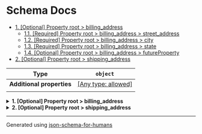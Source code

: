 # Schema Docs

- [1. [Optional] Property root > billing_address](#billing_address)
  - [1.1. [Required] Property root > billing_address > street_address](#billing_address_street_address)
  - [1.2. [Required] Property root > billing_address > city](#billing_address_city)
  - [1.3. [Required] Property root > billing_address > state](#billing_address_state)
  - [1.4. [Optional] Property root > billing_address > futureProperty](#billing_address_futureProperty)
- [2. [Optional] Property root > shipping_address](#shipping_address)

| Type                      | `object`                                                                  |
| ------------------------- | ------------------------------------------------------------------------- |
| **Additional properties** | [[Any type: allowed]](# "Additional Properties of any type are allowed.") |
|                           |                                                                           |

<details>
<summary><strong> <a name="billing_address"></a>1. [Optional] Property root > billing_address</strong>  

</summary>
<blockquote>

| Type                      | `object`                                                                  |
| ------------------------- | ------------------------------------------------------------------------- |
| **Additional properties** | [[Any type: allowed]](# "Additional Properties of any type are allowed.") |
| **Defined in**            | #/definitions/address                                                     |
|                           |                                                                           |

<details>
<summary><strong> <a name="billing_address_street_address"></a>1.1. [Required] Property root > billing_address > street_address</strong>  

</summary>
<blockquote>

| Type | `string` |
| ---- | -------- |
|      |          |

</blockquote>
</details>

<details>
<summary><strong> <a name="billing_address_city"></a>1.2. [Required] Property root > billing_address > city</strong>  

</summary>
<blockquote>

| Type | `string` |
| ---- | -------- |
|      |          |

</blockquote>
</details>

<details>
<summary><strong> <a name="billing_address_state"></a>1.3. [Required] Property root > billing_address > state</strong>  

</summary>
<blockquote>

| Type | `string` |
| ---- | -------- |
|      |          |

</blockquote>
</details>

<details>
<summary><strong> <a name="billing_address_futureProperty"></a>1.4. [Optional] Property root > billing_address > futureProperty</strong>  

</summary>
<blockquote>

| Type | `null` |
| ---- | ------ |
|      |        |

</blockquote>
</details>

</blockquote>
</details>

<details>
<summary><strong> <a name="shipping_address"></a>2. [Optional] Property root > shipping_address</strong>  

</summary>
<blockquote>

| Type                      | `object`                                                                  |
| ------------------------- | ------------------------------------------------------------------------- |
| **Additional properties** | [[Any type: allowed]](# "Additional Properties of any type are allowed.") |
| **Same definition as**    | [billing_address](#billing_address)                                       |
|                           |                                                                           |

</blockquote>
</details>

----------------------------------------------------------------------------------------------------------------------------
Generated using [json-schema-for-humans](https://github.com/coveooss/json-schema-for-humans)